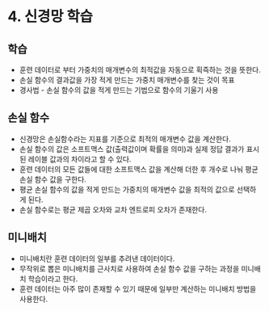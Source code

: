 # 4. 신경망 학습
## 학습
* 훈련 데이터로 부터 가중치의 매개변수의 최적값을 자동으로 획즉하는 것을 뜻한다.
* 손실 함수의 결과값을 가장 적게 만드는 가중치 매개변수를 찾는 것이 목표
* 경사법 - 손실 함수의 값을 적게 만드는 기법으로 함수의 기울기 사용

## 손실 함수
* 신경망은 손실함수라는 지표를 기준으로 최적의 매개변수 값을 계산한다.
* 손실 함수의 값은 소프트맥스 값(출력값이며 확률을 의미)과 실제 정답 결과가 표시된 레이블 값과의 차이라고 할 수 있다.
* 훈련 데이터의 모든 값들에 대한 소프트맥스 값을 계산해 더한 후 개수로 나눠 평균 손실 함수 값을 구한다. 
* 평균 손실 함수의 값을 적게 만드는 가중치의 매개변수 값을 최적의 값으로 선택하게 된다. 
* 손실 함수로는 평균 제곱 오차와 교차 엔트로피 오차가 존재한다.

## 미니배치
* 미니배치란 훈련 데이터의 일부를 추려낸 데이터이다.
* 무작위로 뽑은 미니배치를 근사치로 사용하여 손실 함수 값을 구하는 과정을 미니배치 학습이라고 한다.
* 훈련 데이터는 아주 많이 존재할 수 있기 때문에 일부만 계산하는 미니배치 방법을 사용한다. 


